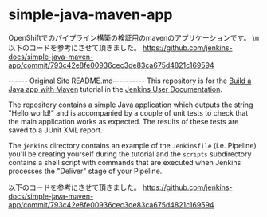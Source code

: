 # simple-java-maven-app

OpenShiftでのパイプライン構築の検証用のmavenのアプリケーションです。 \n
以下のコードを参考にさせて頂きました。
https://github.com/jenkins-docs/simple-java-maven-app/commit/793c42e8fe00936cec3de83ca675d4821c169594


------ Original Site README.md----------
This repository is for the
[Build a Java app with Maven](https://jenkins.io/doc/tutorials/build-a-java-app-with-maven/)
tutorial in the [Jenkins User Documentation](https://jenkins.io/doc/).

The repository contains a simple Java application which outputs the string
"Hello world!" and is accompanied by a couple of unit tests to check that the
main application works as expected. The results of these tests are saved to a
JUnit XML report.

The `jenkins` directory contains an example of the `Jenkinsfile` (i.e. Pipeline)
you'll be creating yourself during the tutorial and the `scripts` subdirectory
contains a shell script with commands that are executed when Jenkins processes
the "Deliver" stage of your Pipeline.

以下のコードを参考にさせて頂きました。
https://github.com/jenkins-docs/simple-java-maven-app/commit/793c42e8fe00936cec3de83ca675d4821c169594

